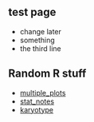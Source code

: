 ## test page
- change later
- something
- the third line

## Random R stuff
- [multiple_plots](https://surecalois.github.io/random_R_stuff/multiple_plots.html)
- [stat_notes](https://surecalois.github.io/random_R_stuff/stat_notes.html)
- [karyotype](https://surecalois.github.io/random_R_stuff/karyotype.html)
